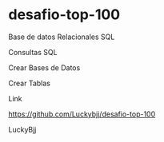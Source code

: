 # desafio-top-100
Base de datos Relacionales SQL

Consultas SQL

Crear Bases de Datos

Crear Tablas


Link

https://github.com/Luckybjj/desafio-top-100

LuckyBjj
